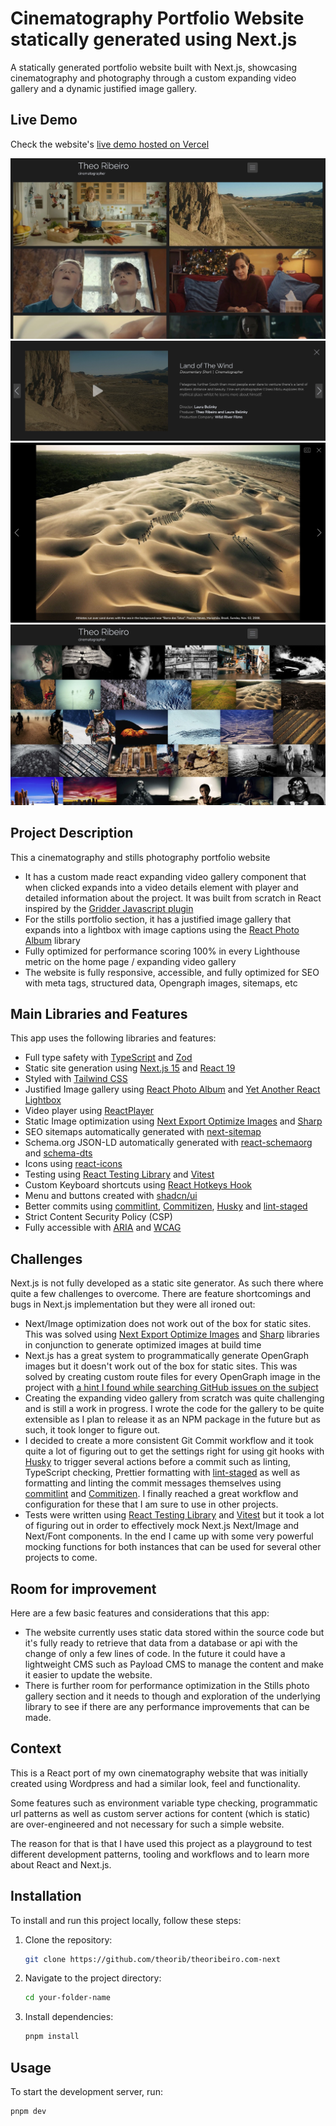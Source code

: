 # Cinematography Portfolio Website statically generated using Next.js

A statically generated portfolio website built with Next.js, showcasing cinematography and photography through a custom expanding video gallery and a dynamic justified image gallery.

## Live Demo

Check the website's [live demo hosted on Vercel](https://theoribeiro.com/)

![Home Page](/screenshots/home.jpg 'Home Page')
![Expanded Video Element](/screenshots/expanded-gallery.jpg 'Expanded Video Element')
![Stills Lightbox](/screenshots/lightbox.jpg 'Stills Lightbox')
![Stills](/screenshots/stills.jpg 'Stills')

## Project Description

This a cinematography and stills photography portfolio website

- It has a custom made react expanding video gallery component that when clicked expands into a video details element with player and detailed information about the project. It was built from scratch in React inspired by the [Gridder Javascript plugin](https://github.com/orion3dgames/gridder-js)
- For the stills portfolio section, it has a justified image gallery that expands into a lightbox with image captions using the [React Photo Album](https://react-photo-album.com) library
- Fully optimized for performance scoring 100% in every Lighthouse metric on the home page / expanding video gallery
- The website is fully responsive, accessible, and fully optimized for SEO with meta tags, structured data, Opengraph images, sitemaps, etc

## Main Libraries and Features

This app uses the following libraries and features:

- Full type safety with [TypeScript](https://www.typescriptlang.org) and [Zod](https://zod.dev/)
- Static site generation using [Next.js 15](https://reactrouter.com/en/main) and [React 19](https://react.dev)
- Styled with [Tailwind CSS](https://tailwindcss.com)
- Justified Image gallery using [React Photo Album](https://react-photo-album.com) and [Yet Another React Lightbox](https://yet-another-react-lightbox.com)
- Video player using [ReactPlayer](https://github.com/cookpete/react-player)
- Static Image optimization using [Next Export Optimize Images](https://next-export-optimize-images.vercel.app/) and [Sharp](https://sharp.pixelplumbing.com/)
- SEO sitemaps automatically generated with [next-sitemap](https://github.com/iamvishnusankar/next-sitemap#readme)
- Schema.org JSON-LD automatically generated with [react-schemaorg](https://github.com/google/react-schemaorg#readme) and [schema-dts](https://github.com/google/schema-dts)
- Icons using [react-icons](https://github.com/react-icons/react-icons#readme)
- Testing using [React Testing Library](https://testing-library.com/) and [Vitest](https://vitest.dev/)
- Custom Keyboard shortcuts using [React Hotkeys Hook](https://react-hotkeys-hook.vercel.app/)
- Menu and buttons created with [shadcn/ui](https://ui.shadcn.com/)
- Better commits using [commitlint](https://commitlint.js.org/), [Commitizen](https://github.com/commitizen/cz-cli), [Husky](https://typicode.github.io/husky/) and [lint-staged](https://github.com/lint-staged/lint-staged#readme)
- Strict Content Security Policy (CSP)
- Fully accessible with [ARIA](https://developer.mozilla.org/en-US/docs/Web/Accessibility/ARIA) and [WCAG](https://www.w3.org/WAI/standards-guidelines/wcag/)

## Challenges

Next.js is not fully developed as a static site generator. As such there where quite a few challenges to overcome. There are feature shortcomings and bugs in Next.js implementation but they were all ironed out:

- Next/Image optimization does not work out of the box for static sites. This was solved using [Next Export Optimize Images](https://next-export-optimize-images.vercel.app/) and [Sharp](https://sharp.pixelplumbing.com/) libraries in conjunction to generate optimized images at build time
- Next.js has a great system to programmatically generate OpenGraph images but it doesn't work out of the box for static sites. This was solved by creating custom route files for every OpenGraph image in the project with [a hint I found while searching GitHub issues on the subject](https://github.com/vercel/next.js/issues/51147#issuecomment-1842197049)
- Creating the expanding video gallery from scratch was quite challenging and is still a work in progress. I wrote the code for the gallery to be quite extensible as I plan to release it as an NPM package in the future but as such, it took longer to figure out.
- I decided to create a more consistent Git Commit workflow and it took quite a lot of figuring out to get the settings right for using git hooks with [Husky](https://typicode.github.io/husky/) to trigger several actions before a commit such as linting, TypeScript checking, Prettier formatting with [lint-staged](https://github.com/lint-staged/lint-staged#readme) as well as formatting and linting the commit messages themselves using [commitlint](https://commitlint.js.org/) and [Commitizen](https://github.com/commitizen/cz-cli). I finally reached a great workflow and configuration for these that I am sure to use in other projects.
- Tests were written using [React Testing Library](https://testing-library.com/) and [Vitest](https://vitest.dev/) but it took a lot of figuring out in order to effectively mock Next.js Next/Image and Next/Font components. In the end I came up with some very powerful mocking functions for both instances that can be used for several other projects to come.

## Room for improvement

Here are a few basic features and considerations that this app:

- The website currently uses static data stored within the source code but it's fully ready to retrieve that data from a database or api with the change of only a few lines of code. In the future it could have a lightweight CMS such as Payload CMS to manage the content and make it easier to update the website.
- There is further room for performance optimization in the Stills photo gallery section and it needs to though and exploration of the underlying library to see if there are any performance improvements that can be made.

## Context

This is a React port of my own cinematography website that was initially created using Wordpress and had a similar look, feel and functionality.

Some features such as environment variable type checking, programmatic url patterns as well as custom server actions for content (which is static) are over-engineered and not necessary for such a simple website.

The reason for that is that I have used this project as a playground to test different development patterns, tooling and workflows and to learn more about React and Next.js.

## Installation

To install and run this project locally, follow these steps:

1. Clone the repository:
   ```bash
   git clone https://github.com/theorib/theoribeiro.com-next
   ```
2. Navigate to the project directory:
   ```bash
   cd your-folder-name
   ```
3. Install dependencies:
   ```bash
   pnpm install
   ```

## Usage

To start the development server, run:

```bash
pnpm dev
```
